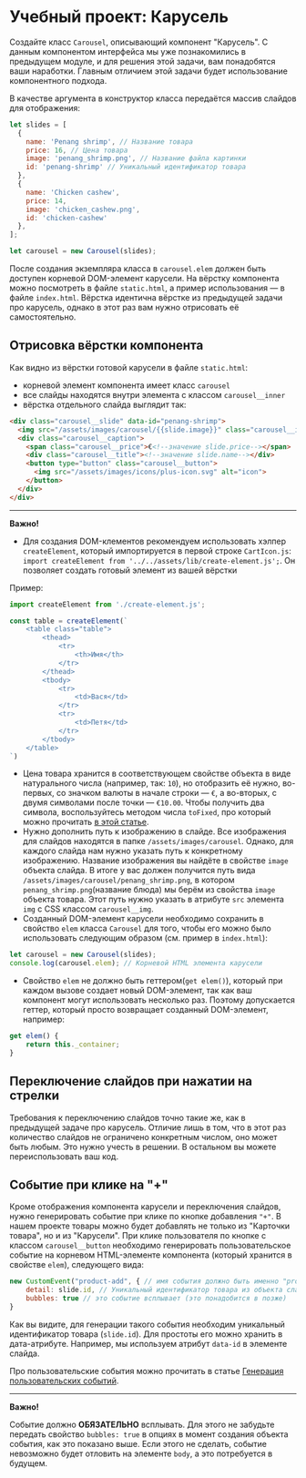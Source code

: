 # Учебный проект: Карусель

Создайте класс `Carousel`, описывающий компонент "Карусель".
С данным компонентом интерфейса мы уже познакомились в предыдущем модуле, и для решения этой задачи, вам понадобятся ваши наработки. 
Главным отличием этой задачи будет использование компонентного подхода.

В качестве аргумента в конструктор класса передаётся массив слайдов для отображения:

```js
let slides = [
  {
    name: 'Penang shrimp', // Название товара
    price: 16, // Цена товара
    image: 'penang_shrimp.png', // Название файла картинки
    id: 'penang-shrimp' // Уникальный идентификатор товара
  },
  {
    name: 'Chicken cashew',
    price: 14,
    image: 'chicken_cashew.png',
    id: 'chicken-cashew'
  },
];

let carousel = new Carousel(slides);
```

После создания экземпляра класса в `carousel.elem` должен быть доступен корневой DOM-элемент карусели.
На вёрстку компонента можно посмотреть в файле `static.html`, а пример использования — в файле `index.html`.
Вёрстка идентична вёрстке из предыдущей задачи про карусель, однако в этот раз вам нужно отрисовать её самостоятельно. 

## Отрисовка вёрстки компонента

Как видно из вёрстки готовой карусели в файле `static.html`:
- корневой элемент компонента имеет класс `carousel` 
- все слайды находятся внутри элемента с классом `carousel__inner`
- вёрстка отдельного слайда выглядит так:

```html
<div class="carousel__slide" data-id="penang-shrimp">
  <img src="/assets/images/carousel/{{slide.image}}" class="carousel__img" alt="slide">
  <div class="carousel__caption">
    <span class="carousel__price">€<!--значение slide.price--></span>
    <div class="carousel__title"><!--значение slide.name--></div>
    <button type="button" class="carousel__button">
      <img src="/assets/images/icons/plus-icon.svg" alt="icon">
    </button>
  </div>
</div>
```

***

**Важно!**
- Для создания DOM-клементов рекомендуем использовать хэлпер `createElement`, который импортируется в первой строке `CartIcon.js`: `import createElement from '../../assets/lib/create-element.js';`. Он позволяет создать готовый элемент из вашей вёрстки

Пример:

```js
import createElement from './create-element.js';

const table = createElement(`
    <table class="table">
        <thead>
            <tr>
                <th>Имя</th>
            </tr>
        </thead>
        <tbody>
            <tr>
                <td>Вася</td>
            </tr>
            <tr>
                <td>Петя</td>
            </tr>
        </tbody>
    </table>
`)
```
- Цена товара хранится в соответствующем свойстве объекта в виде натурального числа (например, так: `10`), но отобразить её нужно, во-первых, со значком валюты в начале строки  — `€`, а во-вторых, с двумя символами после точки — `€10.00`. Чтобы получить два символа, воспользуйтесь методом числа `toFixed`, про который можно прочитать [в этой статье](https://learn.javascript.ru/number#okruglenie).
- Нужно дополнить путь к изображению в слайде. Все изображения для слайдов находятся в папке `/assets/images/carousel`. Однако, для каждого слайда нам нужно указать путь к конкретному изображению. Название изображения вы найдёте в свойстве `image` объекта слайда. В итоге у вас должен получится путь вида `/assets/images/carousel/penang_shrimp.png`, в котором `penang_shrimp.png`(название блюда) мы берём из свойства `image` объекта товара. Этот путь нужно указать в атрибуте `src` элемента `img` с CSS классом `carousel__img`.
- Созданный DOM-элемент карусели необходимо сохранить в свойство `elem` класса `Carousel` для того, чтобы его можно было использовать следующим образом (см. пример в `index.html`):

```js
let carousel = new Carousel(slides);
console.log(carousel.elem); // Корневой HTML элемента карусели
```

- Свойство `elem` не должно быть геттером(`get elem()`), который при каждом вызове создает новый DOM-элемент, так как ваш компонент могут использовать несколько раз. Поэтому допускается геттер, который просто возвращает созданный DOM-элемент, например:
```js
get elem() {
    return this._container;
}
```

## Переключение слайдов при нажатии на стрелки

Требования к переключению слайдов точно такие же, как в предыдущей задаче про карусель.
Отличие лишь в том, что в этот раз количество слайдов не ограничено конкретным числом, оно может быть любым.
Это нужно учесть в решении. 
В остальном вы можете переиспользовать ваш код.

## Событие при клике на "+"

Кроме отображения компонента карусели и переключения слайдов, нужно генерировать событие при клике по кнопке добавления `"+"`.
В нашем проекте товары можно будет добавлять не только из "Карточки товара", но и из "Карусели".
При клике пользователя по кнопке с классом `carousel__button` необходимо генерировать пользовательское событие на корневом HTML-элементе компонента (который хранится в свойстве `elem`), следующего вида: 

```js
new CustomEvent("product-add", { // имя события должно быть именно "product-add"
    detail: slide.id, // Уникальный идентификатор товара из объекта слайда
    bubbles: true // это событие всплывает (это понадобится в позже)
}
```

Как вы видите, для генерации такого события необходим уникальный идентификатор товара (`slide.id`). 
Для простоты его можно хранить в дата-атрибуте.
Например, мы используем атрибут `data-id` в элементе слайда.

Про пользовательские события можно прочитать в статье [Генерация пользовательских событий](https://learn.javascript.ru/dispatch-events).
***
__Важно!__

Событие должно **ОБЯЗАТЕЛЬНО** всплывать.
Для этого не забудьте передать свойство `bubbles: true` в опциях в момент создания объекта события, как это показано выше.
Если этого не сделать, событие невозможно будет отловить на элементе `body`, а это потребуется в будущем.
